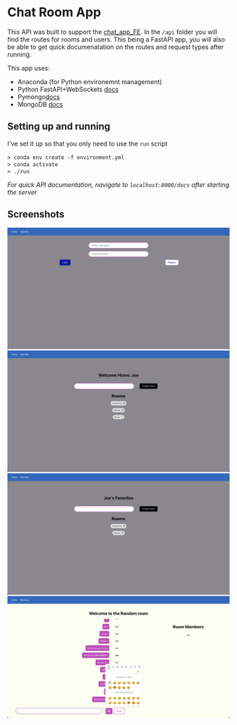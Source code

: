 # Chat Room App

This API was built to support the [chat_app_FE](https://github.com/jmoussa/chat_app_FE).
In the `/api` folder you will find the routes for rooms and users.
This being a FastAPI app, you will also be able to get quick documenatation on the routes and request types after running.

This app uses:

- Anaconda (for Python environemnt management)
- Python FastAPI+WebSockets [docs](https://fastapi.tiangolo.com/)
- Pymongo[docs](https://pymongo.readthedocs.io/en/stable/)
- MongoDB [docs](https://docs.mongodb.com/manual/)

## Setting up and running

I've set it up so that you only need to use the `run` script

```
> conda env create -f environment.yml
> conda activate
> ./run
```

_For quick API documentation, navigate to `localhost:8000/docs` after starting the server_

## Screenshots

![Login](./screenshots/1.jpg)
![Lobby](./screenshots/2.jpg)
![Favorites](./screenshots/3.jpg)
![Chat Room](./screenshots/4.jpg)
